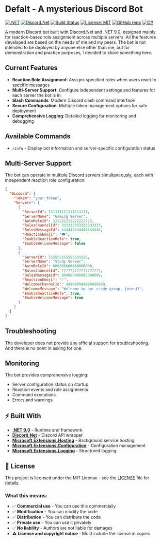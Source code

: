 # Defalt - A mysterious Discord Bot

[![.NET](https://img.shields.io/badge/.NET-9.0-blue)](https://dotnet.microsoft.com/)
[![Discord.Net](https://img.shields.io/badge/Discord.Net-3.18.0-7289da)](https://github.com/discord-net/Discord.Net)
[![Build Status](https://github.com/Donttu/defalt/workflows/Build%20and%20Test/badge.svg)](https://github.com/Donttu/defalt/actions)
[![License: MIT](https://img.shields.io/badge/License-MIT-yellow.svg)](https://opensource.org/licenses/MIT)
[![GitHub repo](https://img.shields.io/badge/GitHub-defalt-181717?logo=github)](https://github.com/Donttu/defalt)
[![C#](https://img.shields.io/badge/C%23-12.0-239120?logo=c-sharp)](https://docs.microsoft.com/en-us/dotnet/csharp/)

A modern Discord bot built with Discord.Net and .NET 9.0, designed mainly for reaction-based role assignment across multiple servers.
All the features developed are based on the needs of me and my peers. The bot is not intended to be deployed by anyone else other than me, 
but for demonstration and practice purposes, I decided to share something here.

## Current Features

- **Reaction Role Assignment**: Assigns specified roles when users react to specific messages
- **Multi-Server Support**: Configure independent settings and features for each server the bot is in
- **Slash Commands**: Modern Discord slash command interface
- **Secure Configuration**: Multiple token management options for safe deployment
- **Comprehensive Logging**: Detailed logging for monitoring and debugging

## Available Commands

- `/info` - Display bot information and server-specific configuration status

## Multi-Server Support

The bot can operate in multiple Discord servers simultaneously, each with independent reaction role configuration:

```json
{
  "Discord": {
    "Token": "your_token",
    "Servers": [
      {
        "ServerId": 111111111111111111,
        "ServerName": "Gaming Server",
        "AutoRoleId": 222222222222222222,
        "RulesChannelId": 333333333333333333,
        "RulesMessageId": 444444444444444444,
        "ReactionEmoji": "🎮",
        "EnableReactionRole": true,
        "EnableWelcomeMessage": false
      },
      {
        "ServerId": 555555555555555555,
        "ServerName": "Study Server",
        "AutoRoleId": 666666666666666666,
        "RulesChannelId": 777777777777777777,
        "RulesMessageId": 888888888888888888,
        "ReactionEmoji": "✅",
        "WelcomeChannelId": 999999999999999999,
        "WelcomeMessage": "Welcome to our study group, {user}!",
        "EnableReactionRole": true,
        "EnableWelcomeMessage": true
      }
    ]
  }
}
```

## Troubleshooting

The developer does not provide any official support for troubleshooting. And there is no point in asking for one.

## Monitoring

The bot provides comprehensive logging:
- Server configuration status on startup
- Reaction events and role assignments
- Command executions
- Errors and warnings

## ⚡ Built With

- **[.NET 9.0](https://dotnet.microsoft.com/)** - Runtime and framework
- **[Discord.Net](https://github.com/discord-net/Discord.Net)** - Discord API wrapper
- **[Microsoft.Extensions.Hosting](https://docs.microsoft.com/en-us/dotnet/core/extensions/hosting)** - Background service hosting
- **[Microsoft.Extensions.Configuration](https://docs.microsoft.com/en-us/dotnet/core/extensions/configuration)** - Configuration management
- **[Microsoft.Extensions.Logging](https://docs.microsoft.com/en-us/dotnet/core/extensions/logging)** - Structured logging

## 📄 License

This project is licensed under the MIT License - see the [LICENSE](LICENSE) file for details.

### What this means:
- ✅ **Commercial use** - You can use this commercially
- ✅ **Modification** - You can modify the code
- ✅ **Distribution** - You can distribute the code
- ✅ **Private use** - You can use it privately
- ✅ **No liability** - Authors are not liable for damages
- ⚠️ **License and copyright notice** - Must include the license in copies
